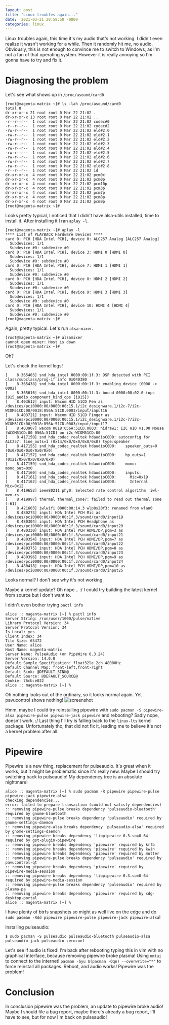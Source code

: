 ```yaml
---
layout:	post
title: "Linux troubles again..."
date:  2021-03-21 20:59:50 -0800
categories: linux
---
```

Linux troubles again, this time it's my audio that's not working. I didn't even realize it wasn't working for a while. Then it randomly hit me, no audio. Obviously, this is not enough to convince me to switch to Windows, as I'm not a fan of that operating system. However it is really annoying so I'm gonna have to try and fix it.

# Diagnosing the problem
Let's see what shows up in `/proc/asound/card0`
```
[root@magenta-matrix ~]# ls -lah /proc/asound/card0
total 0
dr-xr-xr-x 21 root root 0 Mar 22 21:02 .
dr-xr-xr-x 13 root root 0 Mar 22 21:02 ..
-r--r--r--  1 root root 0 Mar 22 21:02 codec#0
-r--r--r--  1 root root 0 Mar 22 21:02 codec#2
-rw-r--r--  1 root root 0 Mar 22 21:02 eld#2.0
-rw-r--r--  1 root root 0 Mar 22 21:02 eld#2.1
-rw-r--r--  1 root root 0 Mar 22 21:02 eld#2.2
-rw-r--r--  1 root root 0 Mar 22 21:02 eld#2.3
-rw-r--r--  1 root root 0 Mar 22 21:02 eld#2.4
-rw-r--r--  1 root root 0 Mar 22 21:02 eld#2.5
-rw-r--r--  1 root root 0 Mar 22 21:02 eld#2.6
-rw-r--r--  1 root root 0 Mar 22 21:02 eld#2.7
-rw-r--r--  1 root root 0 Mar 22 21:02 eld#2.8
-r--r--r--  1 root root 0 Mar 22 21:02 id
dr-xr-xr-x  4 root root 0 Mar 22 21:02 pcm0c
dr-xr-xr-x  4 root root 0 Mar 22 21:02 pcm0p
dr-xr-xr-x  4 root root 0 Mar 22 21:02 pcm10p
dr-xr-xr-x  4 root root 0 Mar 22 21:02 pcm3p
dr-xr-xr-x  4 root root 0 Mar 22 21:02 pcm7p
dr-xr-xr-x  4 root root 0 Mar 22 21:02 pcm8p
dr-xr-xr-x  4 root root 0 Mar 22 21:02 pcm9p
[root@magenta-matrix ~]#
```

Looks pretty typical, I noticed that I didn't have alsa-utils installed, time to install it. After installing it I ran `aplay -l`.
```
[root@magenta-matrix ~]# aplay -l
**** List of PLAYBACK Hardware Devices ****
card 0: PCH [HDA Intel PCH], device 0: ALC257 Analog [ALC257 Analog]
  Subdevices: 1/1
  Subdevice #0: subdevice #0
card 0: PCH [HDA Intel PCH], device 3: HDMI 0 [HDMI 0]
  Subdevices: 1/1
  Subdevice #0: subdevice #0
card 0: PCH [HDA Intel PCH], device 7: HDMI 1 [HDMI 1]
  Subdevices: 1/1
  Subdevice #0: subdevice #0
card 0: PCH [HDA Intel PCH], device 8: HDMI 2 [HDMI 2]
  Subdevices: 1/1
  Subdevice #0: subdevice #0
card 0: PCH [HDA Intel PCH], device 9: HDMI 3 [HDMI 3]
  Subdevices: 1/1
  Subdevice #0: subdevice #0
card 0: PCH [HDA Intel PCH], device 10: HDMI 4 [HDMI 4]
  Subdevices: 1/1
  Subdevice #0: subdevice #0
[root@magenta-matrix ~]#
```

Again, pretty typical. Let's run `alsa-mixer`.
```
[root@magenta-matrix ~]# alsamixer
cannot open mixer: Host is down
[root@magenta-matrix ~]#
```
Oh?

Let's check the kernel logs!
```
[    8.365403] snd_hda_intel 0000:00:1f.3: DSP detected with PCI class/subclass/prog-if info 0x040380
[    8.365438] snd_hda_intel 0000:00:1f.3: enabling device (0000 -> 0002)
[    8.365616] snd_hda_intel 0000:00:1f.3: bound 0000:00:02.0 (ops i915_audio_component_bind_ops [i915])
[    8.403612] input: Wacom HID 51CD Pen as /devices/pci0000:00/0000:00:15.1/i2c_designware.1/i2c-7/i2c-WCOM51CD:00/0018:056A:51CD.0003/input/input16
[    8.403721] input: Wacom HID 51CD Finger as /devices/pci0000:00/0000:00:15.1/i2c_designware.1/i2c-7/i2c-WCOM51CD:00/0018:056A:51CD.0003/input/input17
[    8.403907] wacom 0018:056A:51CD.0003: hidraw1: I2C HID v1.00 Mouse [WCOM51CD:00 056A:51CD] on i2c-WCOM51CD:00
[    8.417150] snd_hda_codec_realtek hdaudioC0D0: autoconfig for ALC257: line_outs=1 (0x14/0x0/0x0/0x0/0x0) type:speaker
[    8.417155] snd_hda_codec_realtek hdaudioC0D0:    speaker_outs=0 (0x0/0x0/0x0/0x0/0x0)
[    8.417157] snd_hda_codec_realtek hdaudioC0D0:    hp_outs=1 (0x21/0x0/0x0/0x0/0x0)
[    8.417159] snd_hda_codec_realtek hdaudioC0D0:    mono: mono_out=0x0
[    8.417160] snd_hda_codec_realtek hdaudioC0D0:    inputs:
[    8.417161] snd_hda_codec_realtek hdaudioC0D0:      Mic=0x19
[    8.417162] snd_hda_codec_realtek hdaudioC0D0:      Internal Mic=0x12
[    8.419652] ieee80211 phy0: Selected rate control algorithm 'iwl-mvm-rs'
[    8.419997] thermal thermal_zone7: failed to read out thermal zone (-61)
[    8.421603] iwlwifi 0000:00:14.3 wlp0s20f3: renamed from wlan0
[    8.480274] input: HDA Intel PCH Mic as /devices/pci0000:00/0000:00:1f.3/sound/card0/input19
[    8.480304] input: HDA Intel PCH Headphone as /devices/pci0000:00/0000:00:1f.3/sound/card0/input20
[    8.480330] input: HDA Intel PCH HDMI/DP,pcm=3 as /devices/pci0000:00/0000:00:1f.3/sound/card0/input21
[    8.480354] input: HDA Intel PCH HDMI/DP,pcm=7 as /devices/pci0000:00/0000:00:1f.3/sound/card0/input22
[    8.480375] input: HDA Intel PCH HDMI/DP,pcm=8 as /devices/pci0000:00/0000:00:1f.3/sound/card0/input23
[    8.480396] input: HDA Intel PCH HDMI/DP,pcm=9 as /devices/pci0000:00/0000:00:1f.3/sound/card0/input24
[    8.480418] input: HDA Intel PCH HDMI/DP,pcm=10 as /devices/pci0000:00/0000:00:1f.3/sound/card0/input25
```
Looks normal? I don't see why it's not working.

Maybe a kernel update? Oh nope... :/
I could try building the latest kernel from source but I don't want to.

I didn't even bother trying `pactl info`
```
alice :: magenta-matrix [~] % pactl info
Server String: /run/user/1000/pulse/native
Library Protocol Version: 34
Server Protocol Version: 34
Is Local: yes
Client Index: 34
Tile Size: 65472
User Name: alice
Host Name: magenta-matrix
Server Name: PulseAudio (on PipeWire 0.3.24)
Server Version: 14.0.0
Default Sample Specification: float32le 2ch 48000Hz
Default Channel Map: front-left,front-right
Default Sink: @DEFAULT_SINK@
Default Source: @DEFAULT_SOURCE@
Cookie: 76cb:e022
alice :: magenta-matrix [~] %
```
Oh nothing looks out of the ordinary, so it looks normal again. Yet pavucontrol shows nothing!
![screenshot](/assets/linux-troubles-again/Screenshot_20210322_211309.png)

Hmm, maybe I could try reinstalling pipewire with `sudo pacman -S pipewire-alsa pipewire-pulse pipewire-jack pipewire` and rebooting? Sadly nope, doesn't work. :/
Last thing I'll try is falling back to the `linux-lts` kernel package. Unfortunately tho, that did not fix it, leading me to believe it's not a kernel problem after all.

# Pipewire
Pipewire is a new thing, replacement for pulseaudio. It's great when it works, but it might be problematic since it's really new. Maybe I should try switching back to pulseaudio!
My dependency tree is an absolute nightmare!
```
alice :: magenta-matrix [~] % sudo pacman -R pipewire pipewire-pulse pipewire-jack pipewire-alsa
checking dependencies...
error: failed to prepare transaction (could not satisfy dependencies)
:: removing pipewire-pulse breaks dependency 'pulseaudio-bluetooth' required by gnome-bluetooth
:: removing pipewire-pulse breaks dependency 'pulseaudio' required by gnome-settings-daemon
:: removing pipewire-alsa breaks dependency 'pulseaudio-alsa' required by gnome-settings-daemon
:: removing pipewire breaks dependency 'libpipewire-0.3.so=0-64' required by gst-plugin-pipewire
:: removing pipewire breaks dependency 'pipewire' required by krfb
:: removing pipewire breaks dependency 'pipewire' required by kwin
:: removing pipewire breaks dependency 'pipewire' required by mutter
:: removing pipewire-pulse breaks dependency 'pulseaudio' required by pavucontrol-qt
:: removing pipewire breaks dependency 'pipewire' required by pipewire-media-session
:: removing pipewire breaks dependency 'libpipewire-0.3.so=0-64' required by pipewire-media-session
:: removing pipewire-pulse breaks dependency 'pulseaudio' required by plasma-pa
:: removing pipewire breaks dependency 'pipewire' required by xdg-desktop-portal
alice :: magenta-matrix [~] %
```
I have plenty of btrfs snapshots so might as well live on the edge and do `sudo pacman -Rdd pipewire pipewire-pulse pipewire-jack pipewire-alsa`!

Installing pulseaudio:
```
$ sudo pacman -S pulseaudio pulseaudio-bluetooth pulseaudio-alsa pulseaudio-jack pulseaudio-zeroconf
```

Let's see if audio is fixed!
I'm back after rebooting typing this in vim with no graphical interface, because removing pipewire broke plasma! Using `nmtui` to connect to the internet!
`pacman -Syu $(pacman -Qqn) --overwrite="*"` to force reinstall all packages.
Reboot, and audio works! Pipewire was the problem!

# Conclusion
In conclusion pipewire was the problem, an update to pipewire broke audio! Maybe I should file a bug report, maybe there's already a bug report, I'll have to see, but for now I'm back on pulseaudio!
